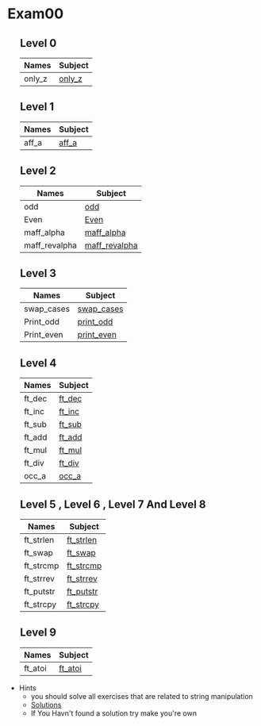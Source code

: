 # Exam00

<div style="margin-left: auto;
            margin-right: auto;
            width: 90%">

## Level 0
| Names | Subject |
| --- | --- |
| only_z    | [only_z](./Subjects/Level0/aff_z/only_z.subject.txt)    |

## Level 1
| Names | Subject |
| --- | --- |
| aff_a     | [aff_a](./Subjects/Level1/aff_a/aff_a.subject.txt)     |

## Level 2
| Names | Subject |
| --- | --- |
| odd       | [odd](./Subjects/Level2/odd/odd.subject.txt)     |
| Even      | [Even](./Subjects/Level2/even/even.subject.txt)     |
| maff_alpha| [maff_alpha](./Subjects/Level2/maff_alpha/maff_alpha.subject.txt)     |
| maff_revalpha| [maff_revalpha](./Subjects/Level2/maff_revalpha/maff_revalpha.subject.txt)     |

## Level 3
| Names | Subject |
| --- | --- |
| swap_cases| [swap_cases](./Subjects/Level3/swap_cases/swap_cases.subject.txt)     |
| Print_odd | [print_odd](./Subjects/Level3/print_odd/print_odd.subject.txt) |
| Print_even| [print_even](./Subjects/Level3/print_even/print_even.subject.txt)     |

## Level 4
| Names | Subject |
| --- | --- |
| ft_dec    | [ft_dec](./Subjects/Level4/ft_dec/ft_dec.subject.txt)    |
| ft_inc    | [ft_inc](./Subjects/Level4/ft_inc/ft_inc.subject.txt)     |
| ft_sub    | [ft_sub](./Subjects/Level4/ft_sub/ft_sub.subject.txt)     |
| ft_add    | [ft_add](./Subjects/Level4/ft_add/ft_add.subject.txt)     |
| ft_mul    | [ft_mul](./Subjects/Level4/ft_mul/ft_mul.subject.txt)     |
| ft_div    | [ft_div](./Subjects/Level4/ft_div/ft_div.subject.txt)     |
| occ_a     | [occ_a](./Subjects/Level4/occ_a/occ_a.subject.txt)     |

## Level 5 , Level 6 , Level 7 And Level 8  
| Names | Subject |
| --- | --- |
| ft_strlen | [ft_strlen](./Subjects/Level5/ft_strlen/ft_strlen.subject.txt) |
| ft_swap   | [ft_swap](./Subjects/Level5/ft_swap/ft_swap.subject.txt)     |
| ft_strcmp | [ft_strcmp](./Subjects/Level5/ft_strcmp/ft_strcmp.subject.txt)     |
| ft_strrev | [ft_strrev](./Subjects/Level5/ft_strrev/ft_strrev.subject.txt)     |
| ft_putstr | [ft_putstr](./Subjects/Level5/ft_putstr/ft_putstr.subject.txt)     |
| ft_strcpy | [ft_strcpy](./Subjects/Level5/ft_strcpy/ft_strcpy.subject.txt)     |

## Level 9
| Names | Subject |
| --- | --- |
| ft_atoi   | [ft_atoi](./Subjects/Level9/ft_atoi/ft_atoi.subject.txt)   |

</div>

- Hints
    - you should solve all exercises that are related to string manipulation
    - [Solutions](http://nigal.freeshell.org/42/exam-solutions/)
    - If You Havn't found a solution try make you're own
